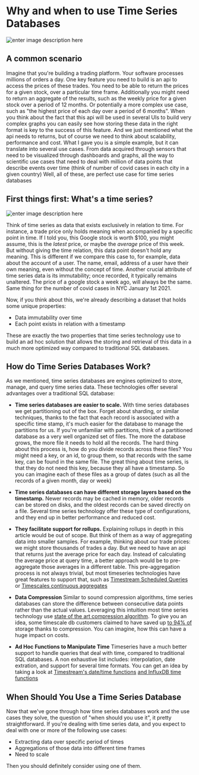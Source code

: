 # Why and when to use Time Series Databases

![enter image description here](https://www.imsl.com/sites/default/files/image/2020-07/image-blog-time-series-analysis.jpg)

## A common scenario

Imagine that you're building a trading platform. Your software processes millions of orders a day. One key feature you need to build is an api to access the prices of these trades. You need to be able to return the prices for a given stock, over a particular time frame.
Additionally you might need to return an aggregate of the results, such as the weekly price for a given stock over a period of 12 months. Or potentially a more complex use case, such as "the highest price of each day over a period of 6 months".
When you think about the fact that this api will be used in several UIs to build very complex graphs you can easily see how storing these data in the right format is key to the success of this feature. And we just mentioned what the api needs to returns, but of course we need to think about scalability, performance and cost. What I gave you is a simple example, but it can translate into several use cases. From data acquired through sensors that need to be visualized through dashboards and graphs, all the way to scientific use cases that need to deal with million of data points that describe events over time (think of number of covid cases in each city in a given country)
Well, all of these, are perfect use case for time series databases

## First things first: What's a time series?

![enter image description here](https://lh4.googleusercontent.com/OVnEMWIFN_bwoyiEGYu2xsFdTuG9pF4sR4k4-CTx9EN7zZ5Ee47dSWjaWwg4gLqchJoB7no18KEpxVXcaAAKvrVpuq_82lEoMj6D0Dg7gIxXNoiZ7kbEgMN81OA8ySNJArYGirhqYCTB1M9B_vC-jKvaNDCOZqEnNBq-j9OkZDCWRQhqMBZfSdr8vg)

Think of time series as data that exists exclusively in relation to time. For instance, a trade price only holds meaning when accompanied by a specific point in time. If I told you, this Google stock is worth $100, you might assume, this is the _latest_ price, or maybe the _average_ price of this week. But without giving the time relation, this data point doesn't hold any meaning.
This is different if we compare this case to, for example, data about the account of a user. The name, email, address of a user have their own meaning, even without the concept of time.
Another crucial attribute of time series data is its immutability; once recorded, it typically remains unaltered. The price of a google stock a week ago, will always be the same. Same thing for the number of covid cases in NYC January 1st 2021.

Now, if you think about this, we're already describing a dataset that holds some unique properties:

- Data immutability over time
- Each point exists in relation with a timestamp

These are exactly the two properties that time series technology use to build an ad hoc solution that allows the storing and retrieval of this data in a much more optimized way compared to traditional SQL databases.

## How do Time Series Databases Work?

As we mentioned, time series databases are engines optimized to store, manage, and query time series data. These technologies offer several advantages over a traditional SQL database:

- **Time series databases are easier to scale.** With time series databases we get partitioning out of the box. Forget about sharding, or similar techniques, thanks to the fact that each record is associated with a specific time stamp, it's much easier for the database to manage the partitions for us. If you're unfamiliar with partitions, think of a partitioned database as a very well organized set of files. The more the database grows, the more file it needs to hold all the records. The hard thing about this process is, how do you divide records across these files? You might need a key, or an id, to group them, so that records with the same key, can be found in the same file. The great thing about time series, is that they do not need this key, because they all have a timestamp. So you can imagine each of these files as a group of dates (such as all the records of a given month, day or week)

- **Time series databases can have different storage layers based on the timestamp.** Newer records may be cached in memory, older records can be stored on disks, and the oldest records can be saved directly on a file. Several time series technology offer these type of configurations, and they end up in better performance and reduced cost.

- **They facilitate support for rollups.**
  Explaining rollups in depth in this article would be out of scope. But think of them as a way of aggregating data into smaller samples. For example, thinking about our trade prices: we might store thousands of trades a day. But we need to have an api that returns just the average price for each day. Instead of calculating the average price at query time, a better approach would be to pre-aggregate those averages in a different table. This pre-aggregation process is not always trivial, but most timeseries technologies have great features to support that, such as [Timestream Scheduled Queries](https://docs.aws.amazon.com/timestream/latest/developerguide/scheduledqueries.html) or [Timescales continuous aggregates](https://docs.timescale.com/use-timescale/latest/continuous-aggregates/hierarchical-continuous-aggregates/)

- **Data Compression**
  Similar to sound compression algorithms, time series databases can store the difference between consecutive data points rather than the actual values. Leveraging this intuition most time series technology use [state of the art compression algorithm](https://www.timescale.com/blog/time-series-compression-algorithms-explained/). To give you an idea, some timescale db customers claimed to have saved up [to 94% of](https://www.timescale.com/features/compression) storage thanks to compression. You can imagine, how this can have a huge impact on costs.

- **Ad Hoc Functions to Manipulate Time**
  Timeseries have a much better support to handle queries that deal with time, compared to traditional SQL databases. A non exhaustive list includes: interpolation, date extration, and support for several time formats. You can get an idea by taking a look at [Timestream's date/time functions](https://docs.aws.amazon.com/timestream/latest/developerguide/date-time-functions.html) [and InfluxDB time functions](https://docs.influxdata.com/influxdb/cloud-serverless/reference/sql/functions/time-and-date/)

## When Should You Use a Time Series Database

Now that we've gone through how time series databases work and the use cases they solve, the question of "when should you use it", it pretty straightforward.
If you're dealing with time series data, and you expect to deal with one or more of the following use cases:

- Extracting data over specific period of times
- Aggregations of those data into different time frames
- Need to scale

Then you should definitely consider using one of them.
